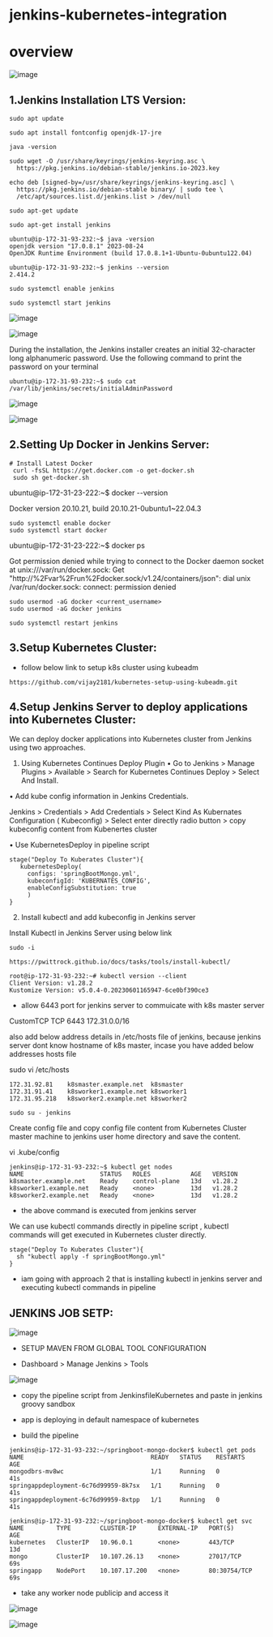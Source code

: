 # jenkins-kubernetes-integration

# overview
![image](https://github.com/vijay2181/jenkins-kubernetes-integration/assets/66196388/88392723-dc1b-4421-8092-d1d495688c4e)


1.Jenkins Installation LTS Version:
-----------------------------------
```
sudo apt update
```
```
sudo apt install fontconfig openjdk-17-jre
```
```
java -version
```
```
sudo wget -O /usr/share/keyrings/jenkins-keyring.asc \
  https://pkg.jenkins.io/debian-stable/jenkins.io-2023.key
```
```
echo deb [signed-by=/usr/share/keyrings/jenkins-keyring.asc] \
  https://pkg.jenkins.io/debian-stable binary/ | sudo tee \
  /etc/apt/sources.list.d/jenkins.list > /dev/null
```
```
sudo apt-get update
```
```
sudo apt-get install jenkins
```

```
ubuntu@ip-172-31-93-232:~$ java -version
openjdk version "17.0.8.1" 2023-08-24
OpenJDK Runtime Environment (build 17.0.8.1+1-Ubuntu-0ubuntu122.04)
```
```
ubuntu@ip-172-31-93-232:~$ jenkins --version
2.414.2
```
```
sudo systemctl enable jenkins
```
```
sudo systemctl start jenkins
```

![image](https://github.com/vijay2181/jenkins-kubernetes-integration/assets/66196388/46d275b9-d0ff-46d3-be33-b9aafb96e0b0)

![image](https://github.com/vijay2181/jenkins-kubernetes-integration/assets/66196388/768460cc-0da1-4c9c-80d2-64f7af5d4e27)

During the installation, the Jenkins installer creates an initial 32-character long alphanumeric
password. Use the following command to print the password on your terminal

```
ubuntu@ip-172-31-93-232:~$ sudo cat /var/lib/jenkins/secrets/initialAdminPassword
```


![image](https://github.com/vijay2181/jenkins-kubernetes-integration/assets/66196388/62e57daa-3b5a-44cd-82f0-a7de08d2f8e9)


![image](https://github.com/vijay2181/jenkins-kubernetes-integration/assets/66196388/360d8366-61c1-45ac-8463-d4e30a5ddeab)



2.Setting Up Docker in Jenkins Server:
--------------------------------------

```
# Install Latest Docker
 curl -fsSL https://get.docker.com -o get-docker.sh
 sudo sh get-docker.sh
```

ubuntu@ip-172-31-23-222:~$ docker --version

Docker version 20.10.21, build 20.10.21-0ubuntu1~22.04.3

```
sudo systemctl enable docker 
sudo systemctl start docker
```

ubuntu@ip-172-31-23-222:~$ docker ps

Got permission denied while trying to connect to the Docker daemon socket at unix:///var/run/docker.sock: Get "http://%2Fvar%2Frun%2Fdocker.sock/v1.24/containers/json": dial unix /var/run/docker.sock: connect: permission denied

```
sudo usermod -aG docker <current_username>
sudo usermod -aG docker jenkins
```
```
sudo systemctl restart jenkins
```

3.Setup Kubernetes Cluster:
---------------------------
- follow below link to setup k8s cluster using kubeadm

```
https://github.com/vijay2181/kubernetes-setup-using-kubeadm.git
```


4.Setup Jenkins Server to deploy applications into Kubernetes Cluster:
----------------------------------------------------------------------
We can deploy docker applications into Kubernetes cluster from Jenkins using two approaches.

1) Using Kubernetes Continues Deploy Plugin
• Go to Jenkins > Manage Plugins > Available > Search for Kubernetes Continues Deploy > Select And Install.

• Add kube config information in Jenkins Credentials.

Jenkins > Credentials > Add Credentials > Select Kind As Kubernates Configuration ( Kubeconfig) > Select enter directly radio button > copy kubeconfig content from Kubenertes cluster

• Use KubernetesDeploy in pipeline script

```
stage("Deploy To Kuberates Cluster"){
   kubernetesDeploy(
     configs: 'springBootMongo.yml',
     kubeconfigId: 'KUBERNATES_CONFIG',
     enableConfigSubstitution: true
     )
}
```


2) Install kubectl and add kubeconfig in Jenkins server

Install Kubectl in Jenkins Server using below link

```
sudo -i

https://pwittrock.github.io/docs/tasks/tools/install-kubectl/

```

```
root@ip-172-31-93-232:~# kubectl version --client
Client Version: v1.28.2
Kustomize Version: v5.0.4-0.20230601165947-6ce0bf390ce3
```

- allow 6443 port for jenkins server to commuicate with k8s master server
  
CustomTCP	   TCP	   6443	      172.31.0.0/16

also add below address details in /etc/hosts file of jenkins, because jenkins server dont know hostname of k8s master, incase you have added below addresses hosts file

sudo vi /etc/hosts
```
172.31.92.81    k8smaster.example.net  k8smaster
172.31.91.41    k8sworker1.example.net k8sworker1
172.31.95.218   k8sworker2.example.net k8sworker2
```

```
sudo su - jenkins
```

Create config file and copy config file content from Kubernetes Cluster master machine to jenkins user home directory
and save the content.

vi .kube/config

```
jenkins@ip-172-31-93-232:~$ kubectl get nodes
NAME                     STATUS   ROLES           AGE   VERSION
k8smaster.example.net    Ready    control-plane   13d   v1.28.2
k8sworker1.example.net   Ready    <none>          13d   v1.28.2
k8sworker2.example.net   Ready    <none>          13d   v1.28.2
```
- the above command is executed from jenkins server

We can use kubectl commands directly in pipeline script , kubectl commands will get executed in Kubernetes cluster directly.

```
stage("Deploy To Kuberates Cluster"){
  sh "kubectl apply -f springBootMongo.yml"
}
```

- iam going with approach 2 that is installing kubectl in jenkins server and executing kubectl commands in pipeline



JENKINS JOB SETP:
-----------------

![image](https://github.com/vijay2181/jenkins-kubernetes-integration/assets/66196388/8f4b49e9-b788-4ba0-8451-28edc3e7cbe7)


- SETUP MAVEN FROM GLOBAL TOOL CONFIGURATION
  
- Dashboard > Manage Jenkins > Tools

![image](https://github.com/vijay2181/jenkins-kubernetes-integration/assets/66196388/e4390dd2-0936-4d14-b493-5679c3c4b348)

- copy the pipeline script from JenkinsfileKubernetes and paste in jenkins groovy sandbox
  
- app is deploying in default namespace of kubernetes

- build the pipeline


```
jenkins@ip-172-31-93-232:~/springboot-mongo-docker$ kubectl get pods
NAME                                   READY   STATUS    RESTARTS   AGE
mongodbrs-mv8wc                        1/1     Running   0          41s
springappdeployment-6c76d99959-8k7sx   1/1     Running   0          41s
springappdeployment-6c76d99959-8xtpp   1/1     Running   0          41s
```

```
jenkins@ip-172-31-93-232:~/springboot-mongo-docker$ kubectl get svc
NAME         TYPE        CLUSTER-IP      EXTERNAL-IP   PORT(S)        AGE
kubernetes   ClusterIP   10.96.0.1       <none>        443/TCP        13d
mongo        ClusterIP   10.107.26.13    <none>        27017/TCP      69s
springapp    NodePort    10.107.17.200   <none>        80:30754/TCP   69s
```

- take any worker node publicip and access it

![image](https://github.com/vijay2181/jenkins-kubernetes-integration/assets/66196388/f75c383a-34a4-4db4-952b-3c0bf77c53a5)

![image](https://github.com/vijay2181/jenkins-kubernetes-integration/assets/66196388/7fd8ea61-d6e7-4570-94ae-163ce07284e6)






























